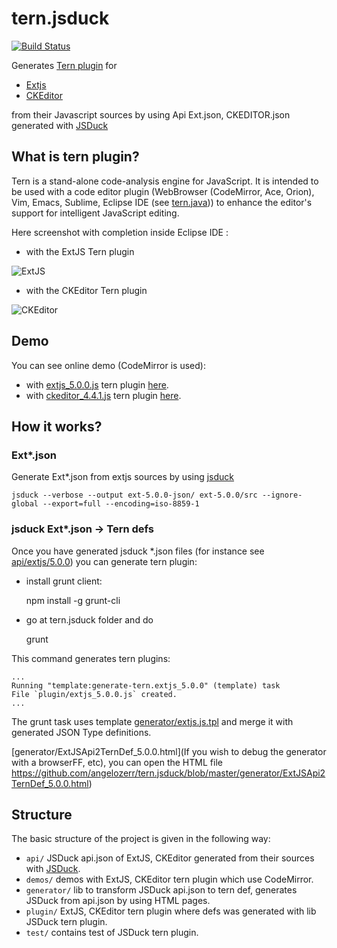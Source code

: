 tern.jsduck
===========

[![Build Status](https://secure.travis-ci.org/angelozerr/tern.jsduck.png)](http://travis-ci.org/angelozerr/tern.jsduck)

Generates [Tern plugin](http://ternjs.net/doc/manual.html#plugins) for 

 * [Extjs](http://www.sencha.com/products/extjs/) 
 * [CKEditor](http://ckeditor.com/) 
 
from their Javascript sources by using Api Ext.json, CKEDITOR.json generated with [JSDuck](https://github.com/senchalabs/jsduck)


## What is tern plugin?

Tern is a stand-alone code-analysis engine for JavaScript. It is intended to be used with a code editor plugin (WebBrowser (CodeMirror, Ace, Orion), Vim, Emacs, Sublime, Eclipse IDE (see [tern.java](https://github.com/angelozerr/tern.java))) to enhance the editor's support for intelligent JavaScript editing.

Here screenshot with completion inside Eclipse IDE : 

 * with the ExtJS Tern plugin
 
![ExtJS](https://github.com/angelozerr/tern.jsduck/wiki/images/EclipseIDE_ExtJSCompletion.png)

 * with the CKEditor Tern plugin
 
![CKEditor](https://github.com/angelozerr/tern.jsduck/wiki/images/EclipseIDE_CKEditorCompletion.png)

## Demo

You can see online demo (CodeMirror is used):

 * with [extjs_5.0.0.js](https://github.com/angelozerr/tern.jsduck/blob/master/plugin/extjs_5.0.0.js) tern plugin [here](http://codemirror-java.opensagres.eu.cloudbees.net/codemirror-javascript/demo/extjs.html).
 * with [ckeditor_4.4.1.js](https://github.com/angelozerr/tern.jsduck/blob/master/plugin/ckeditor_4.4.1.js) tern plugin [here](http://codemirror-java.opensagres.eu.cloudbees.net/codemirror-javascript/demo/ckeditor.html).

## How it works? 

### Ext*.json

Generate Ext*.json from extjs sources by using [jsduck](https://github.com/senchalabs/jsduck)

	jsduck --verbose --output ext-5.0.0-json/ ext-5.0.0/src --ignore-global --export=full --encoding=iso-8859-1
	
### jsduck Ext*.json -> Tern defs

Once you have generated jsduck *.json files (for instance see [api/extjs/5.0.0](https://github.com/angelozerr/tern.jsduck/tree/master/api/extjs/5.0.0)) you can generate tern plugin:

 * install grunt client:

	npm install -g grunt-cli

 * go at tern.jsduck folder and do
 
	grunt
	
This command generates tern plugins:

```text
...
Running "template:generate-tern.extjs_5.0.0" (template) task
File `plugin/extjs_5.0.0.js` created.
...
```

The grunt task 	uses template [generator/extjs.js.tpl](https://github.com/angelozerr/tern.jsduck/blob/master/generator/extjs.js.tpl) and merge it with generated JSON Type definitions.

[generator/ExtJSApi2TernDef_5.0.0.html](If you wish to debug the generator with a browserFF, etc), you can open the HTML file https://github.com/angelozerr/tern.jsduck/blob/master/generator/ExtJSApi2TernDef_5.0.0.html)

## Structure

The basic structure of the project is given in the following way:

* `api/` JSDuck api.json of ExtJS, CKEditor generated from their sources with [JSDuck](https://github.com/senchalabs/jsduck).
* `demos/` demos with ExtJS, CKEditor tern plugin which use CodeMirror.
* `generator/` lib to  transform JSDuck api.json to tern def, generates JSDuck from api.json by using HTML pages.
* `plugin/` ExtJS, CKEditor tern plugin where defs was generated with lib JSDuck tern plugin. 
* `test/` contains test of JSDuck tern plugin.
